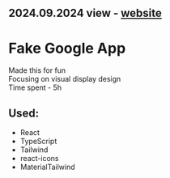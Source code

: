 ## 2024.09.2024 view - [website](https://fake-google-igor.netlify.app/)

# Fake Google App

Made this for fun<br>
Focusing on visual display design<br>
Time spent - 5h<br>

## Used:

- React
- TypeScript
- Tailwind
- react-icons
- MaterialTailwind
